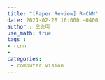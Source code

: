 ```yaml
---
title: "[Paper Review] R-CNN"
date: 2021-02-28 16:000 -0400
author : 오승미
use_math: true
tags :
- rcnn
- 
categories:
 - computer vision
---
```


#   